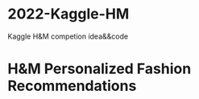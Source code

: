 # 2022-Kaggle-HM
Kaggle H&amp;M competion idea&amp;&amp;code
# H&M Personalized Fashion Recommendations<br> 
